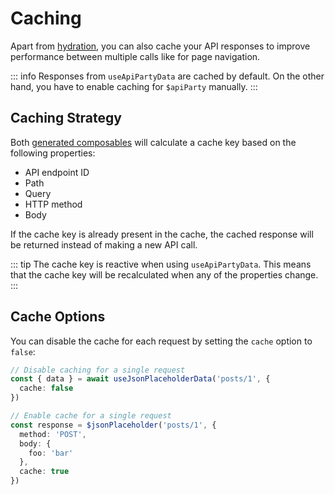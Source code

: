 # Caching

Apart from [hydration](/guide/hydration), you can also cache your API responses to improve performance between multiple calls like for page navigation.

::: info
Responses from `useApiPartyData` are cached by default. On the other hand, you have to enable caching for `$apiParty` manually.
:::

## Caching Strategy

Both [generated composables](/api/#dynamic-composables) will calculate a cache key based on the following properties:

- API endpoint ID
- Path
- Query
- HTTP method
- Body

If the cache key is already present in the cache, the cached response will be returned instead of making a new API call.

::: tip
The cache key is reactive when using `useApiPartyData`. This means that the cache key will be recalculated when any of the properties change.
:::

## Cache Options

You can disable the cache for each request by setting the `cache` option to `false`:

```ts
// Disable caching for a single request
const { data } = await useJsonPlaceholderData('posts/1', {
  cache: false
})

// Enable cache for a single request
const response = $jsonPlaceholder('posts/1', {
  method: 'POST',
  body: {
    foo: 'bar'
  },
  cache: true
})
```
